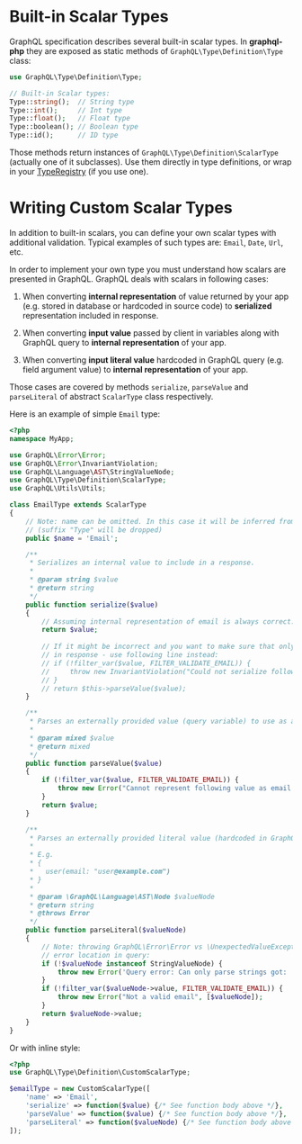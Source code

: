 # Built-in Scalar Types
GraphQL specification describes several built-in scalar types. In **graphql-php** they are 
exposed as static methods of `GraphQL\Type\Definition\Type` class:

```php
use GraphQL\Type\Definition\Type;

// Built-in Scalar types:
Type::string();  // String type
Type::int();     // Int type
Type::float();   // Float type
Type::boolean(); // Boolean type
Type::id();      // ID type
```
Those methods return instances of `GraphQL\Type\Definition\ScalarType` (actually one of it subclasses).
Use them directly in type definitions, or wrap in your [TypeRegistry](/type-system/#type-registry) 
(if you use one).

# Writing Custom Scalar Types
In addition to built-in scalars, you can define your own scalar types with additional validation. 
Typical examples of such types are: `Email`, `Date`, `Url`, etc.

In order to implement your own type you must understand how scalars are presented in GraphQL.
GraphQL deals with scalars in following cases:

1. When converting **internal representation** of value returned by your app (e.g. stored in database 
or hardcoded in source code) to **serialized** representation included in response.
 
2. When converting **input value** passed by client in variables along with GraphQL query to 
**internal representation** of your app.

3. When converting **input literal value** hardcoded in GraphQL query (e.g. field argument value) to 
**internal representation** of your app.

Those cases are covered by methods `serialize`, `parseValue` and `parseLiteral` of abstract `ScalarType` 
class respectively.

Here is an example of simple `Email` type:

```php
<?php
namespace MyApp;

use GraphQL\Error\Error;
use GraphQL\Error\InvariantViolation;
use GraphQL\Language\AST\StringValueNode;
use GraphQL\Type\Definition\ScalarType;
use GraphQL\Utils\Utils;

class EmailType extends ScalarType
{
    // Note: name can be omitted. In this case it will be inferred from class name 
    // (suffix "Type" will be dropped)
    public $name = 'Email';

    /**
     * Serializes an internal value to include in a response.
     *
     * @param string $value
     * @return string
     */
    public function serialize($value)
    {
        // Assuming internal representation of email is always correct:
        return $value;
        
        // If it might be incorrect and you want to make sure that only correct values are included
        // in response - use following line instead:
        // if (!filter_var($value, FILTER_VALIDATE_EMAIL)) {
        //     throw new InvariantViolation("Could not serialize following value as email: " . Utils::printSafe($value));
        // }
        // return $this->parseValue($value);
    }

    /**
     * Parses an externally provided value (query variable) to use as an input
     *
     * @param mixed $value
     * @return mixed
     */
    public function parseValue($value)
    {
        if (!filter_var($value, FILTER_VALIDATE_EMAIL)) {
            throw new Error("Cannot represent following value as email: " . Utils::printSafeJson($value));
        }
        return $value;
    }

    /**
     * Parses an externally provided literal value (hardcoded in GraphQL query) to use as an input.
     * 
     * E.g. 
     * {
     *   user(email: "user@example.com") 
     * }
     *
     * @param \GraphQL\Language\AST\Node $valueNode
     * @return string
     * @throws Error
     */
    public function parseLiteral($valueNode)
    {
        // Note: throwing GraphQL\Error\Error vs \UnexpectedValueException to benefit from GraphQL
        // error location in query:
        if (!$valueNode instanceof StringValueNode) {
            throw new Error('Query error: Can only parse strings got: ' . $valueNode->kind, [$valueNode]);
        }
        if (!filter_var($valueNode->value, FILTER_VALIDATE_EMAIL)) {
            throw new Error("Not a valid email", [$valueNode]);
        }
        return $valueNode->value;
    }
}
```

Or with inline style:

```php
<?php
use GraphQL\Type\Definition\CustomScalarType;

$emailType = new CustomScalarType([
    'name' => 'Email',
    'serialize' => function($value) {/* See function body above */},
    'parseValue' => function($value) {/* See function body above */},
    'parseLiteral' => function($valueNode) {/* See function body above */},
]);
```
